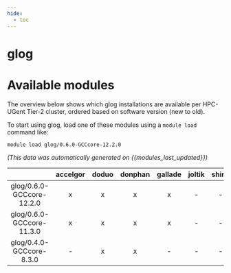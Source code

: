 ```yaml
---
hide:
  - toc
---
```


glog
====

# Available modules


The overview below shows which glog installations are available per HPC-UGent Tier-2 cluster, ordered based on software version (new to old).

To start using glog, load one of these modules using a `module load` command like:

```shell
module load glog/0.6.0-GCCcore-12.2.0
```

*(This data was automatically generated on {{modules_last_updated}})*  

| |accelgor|doduo|donphan|gallade|joltik|shinx|skitty|
| :---: | :---: | :---: | :---: | :---: | :---: | :---: | :---: |
|glog/0.6.0-GCCcore-12.2.0|x|x|x|x|-|-|-|
|glog/0.6.0-GCCcore-11.3.0|x|x|x|x|-|-|-|
|glog/0.4.0-GCCcore-8.3.0|-|x|x|-|-|-|-|
